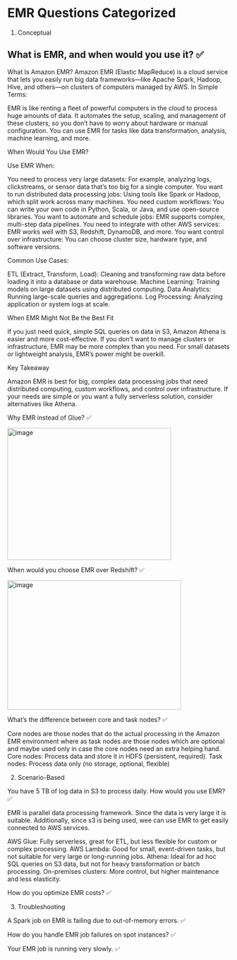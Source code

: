 # EMR Questions Categorized

1. Conceptual

## What is EMR, and when would you use it? ✅

What Is Amazon EMR?
Amazon EMR (Elastic MapReduce) is a cloud service that lets you easily run big data frameworks—like Apache Spark, Hadoop, Hive, and others—on clusters of computers managed by AWS.
In Simple Terms:

EMR is like renting a fleet of powerful computers in the cloud to process huge amounts of data.
It automates the setup, scaling, and management of these clusters, so you don’t have to worry about hardware or manual configuration.
You can use EMR for tasks like data transformation, analysis, machine learning, and more.

When Would You Use EMR?

Use EMR When:

You need to process very large datasets: For example, analyzing logs, clickstreams, or sensor data that’s too big for a single computer.
You want to run distributed data processing jobs: Using tools like Spark or Hadoop, which split work across many machines.
You need custom workflows: You can write your own code in Python, Scala, or Java, and use open-source libraries.
You want to automate and schedule jobs: EMR supports complex, multi-step data pipelines.
You need to integrate with other AWS services: EMR works well with S3, Redshift, DynamoDB, and more.
You want control over infrastructure: You can choose cluster size, hardware type, and software versions.

Common Use Cases:

ETL (Extract, Transform, Load): Cleaning and transforming raw data before loading it into a database or data warehouse.
Machine Learning: Training models on large datasets using distributed computing.
Data Analytics: Running large-scale queries and aggregations.
Log Processing: Analyzing application or system logs at scale.

When EMR Might Not Be the Best Fit

If you just need quick, simple SQL queries on data in S3, Amazon Athena is easier and more cost-effective.
If you don’t want to manage clusters or infrastructure, EMR may be more complex than you need.
For small datasets or lightweight analysis, EMR’s power might be overkill.

Key Takeaway

Amazon EMR is best for big, complex data processing jobs that need distributed computing, custom workflows, and control over infrastructure.
If your needs are simple or you want a fully serverless solution, consider alternatives like Athena.

Why EMR instead of Glue? ✅

<img width="371" height="299" alt="image" src="https://github.com/user-attachments/assets/5b44a15e-9579-41d4-8f24-ddf391354698" />

When would you choose EMR over Redshift? ✅

<img width="394" height="293" alt="image" src="https://github.com/user-attachments/assets/ae75968f-6964-4331-a0d8-c4abae992a46" />

What’s the difference between core and task nodes? ✅

Core nodes are those nodes that do the actual processing in the Amazon EMR environment where as task nodes are those nodes which are optional and maybe used only in case the core nodes need an extra helping hand.
Core nodes: Process data and store it in HDFS (persistent, required).
Task nodes: Process data only (no storage, optional, flexible)

2. Scenario-Based

You have 5 TB of log data in S3 to process daily. How would you use EMR? ✅

EMR is parallel data processing framework. Since the data is very large it is suitable. Additionally, since s3 is being used, wee can use EMR to get easily connected to AWS services.

AWS Glue: Fully serverless, great for ETL, but less flexible for custom or complex processing.
AWS Lambda: Good for small, event-driven tasks, but not suitable for very large or long-running jobs.
Athena: Ideal for ad hoc SQL queries on S3 data, but not for heavy transformation or batch processing.
On-premises clusters: More control, but higher maintenance and less elasticity.

How do you optimize EMR costs? ✅




3. Troubleshooting

A Spark job on EMR is failing due to out-of-memory errors. ✅

How do you handle EMR job failures on spot instances? ✅

Your EMR job is running very slowly. ✅
